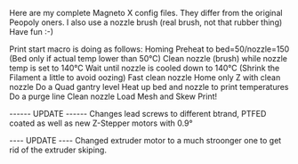 Here are my complete Magneto X config files. They differ from the original Peopoly oners.
I also use a nozzle brush (real brush, not that rubber thing)
Have fun :-)

Print start macro is doing as follows:
Homing
Preheat to bed=50/nozzle=150 (Bed only if actual temp lower than 50°C)
Clean nozzle (brush) while nozzle temp is set to 140°C
Wait until nozzle is cooled down to 140°C (Shrink the Filament a little to avoid oozing)
Fast clean nozzle
Home only Z with clean nozzle
Do a Quad gantry level
Heat up bed and nozzle to print temperatures
Do a purge line
Clean nozzle
Load Mesh and Skew
Print!


------ UPDATE ------
Changes lead screws to different btrand, PTFED coated as well as new Z-Stepper motors with 0.9°


---- UPDATE ----
Changed extruder motor to a much stroonger one to get rid of the extruder skiping.
